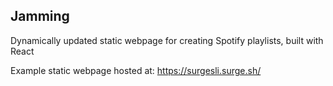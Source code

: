 ## Jamming

Dynamically updated static webpage for creating Spotify playlists, built with React

Example static webpage hosted at:
https://surgesli.surge.sh/
